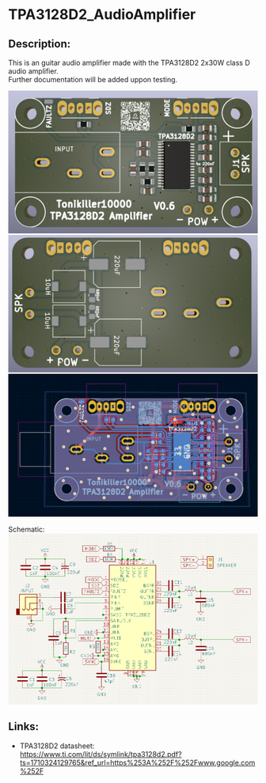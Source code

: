 # TPA3128D2_AudioAmplifier

## Description:

This is an guitar audio amplifier made with the TPA3128D2 2x30W class D audio amplifier.<br>
Further documentation will be added uppon testing.
    
<img src="https://github.com/Tonikiller10000/TPA3128D2_AudioAmplifier/blob/main/TPA3128D2_AMP_Pictures/am1.png" >
<img src="https://github.com/Tonikiller10000/TPA3128D2_AudioAmplifier/blob/main/TPA3128D2_AMP_Pictures/am2.png" >
<img src="https://github.com/Tonikiller10000/TPA3128D2_AudioAmplifier/blob/main/TPA3128D2_AMP_Pictures/am7.png" >


Schematic:
<img src="https://github.com/Tonikiller10000/TPA3128D2_AudioAmplifier/blob/main/TPA3128D2_AMP_Pictures/am6.png" >


## Links: 
- TPA3128D2 datasheet: https://www.ti.com/lit/ds/symlink/tpa3128d2.pdf?ts=1710324129765&ref_url=https%253A%252F%252Fwww.google.com%252F










